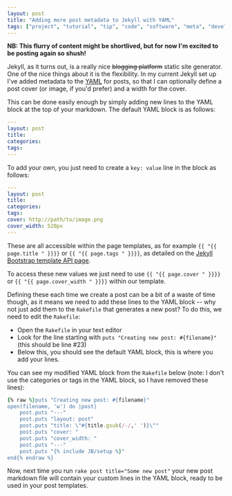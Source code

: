 ```yaml
---
layout: post
title: "Adding more post metadata to Jekyll with YAML"
tags: ["project", "tutorial", "tip", "code", "software", "meta", "development", "jekyll"]
---
```

<strong>NB: This flurry of content might be shortlived, but for now I'm excited to be posting again so shush!</strong>

Jekyll, as it turns out, is a really nice <s>blogging platform</s> static site generator. One of the nice things about it is the flexibility. In my current Jekyll set up I've added metadata to the [YAML](http://www.yaml.org/) for posts, so that I can optionally define a post cover (or image, if you'd prefer) and a width for the cover.

<!-- more -->

This can be done easily enough by simply adding new lines to the YAML block at the top of your markdown. The default YAML block is as follows:

```yaml
---
layout: post
title:
categories:
tags:
---
```

To add your own, you just need to create a <code>key: value</code> line in the block as follows:

```yaml
---
layout: post
title:
categories:
tags:
cover: http://path/to/image.png
cover_width: 520px
---
```

These are all accessible within the page templates, as for example `{{ "{{ page.title " }}}}` or `{{ "{{ page.tags " }}}}`, as detailed on the [Jekyll Bootstrap template API page](http://jekyllbootstrap.com/api/template-data-api.html).

To access these new values we just need to use `{{ "{{ page.cover " }}}}` or `{{ "{{ page.cover_width " }}}}` within our template.

Defining these each time we create a post can be a bit of a waste of time though, as it means we need to add these lines to the YAML block -- why not just add them to the `Rakefile` that generates a new post? To do this, we need to edit the `Rakefile`:

- Open the `Rakefile` in your text editor
- Look for the line starting with `puts "Creating new post: #{filename}"` (this should be line \#23)
- Below this, you should see the default YAML block, this is where you add your lines.

You can see my modified YAML block from  the `Rakefile` below (note: I don't use the categories or tags in the YAML block, so I have removed these lines):

```ruby
{% raw %}puts "Creating new post: #{filename}"
open(filename, 'w') do |post|
    post.puts "---"
    post.puts "layout: post"
    post.puts "title: \"#{title.gsub(/-/,' ')}\""
    post.puts "cover: "
    post.puts "cover_width: "
    post.puts "---"
    post.puts "{% include JB/setup %}"
end{% endraw %}
```

Now, next time you run `rake post title="Some new post"` your new post markdown file will contain your custom lines in the YAML block, ready to be used in your post templates.

